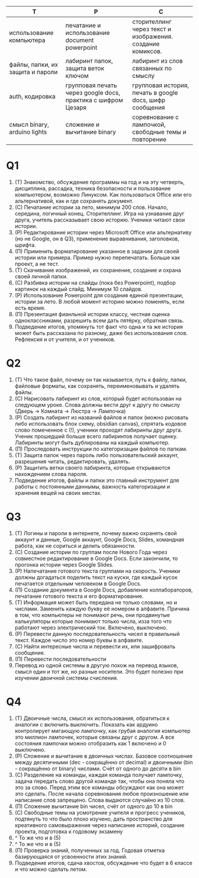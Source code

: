 
| Т                                | Р                                                            | С                                                          |
| -------------------------------- | ------------------------------------------------------------ | ---------------------------------------------------------- |
| использование компьютера         | печатание и использование document powerpoint                | сторителлинг через текст и изображения. создание комиксов. |
| файлы, папки, их защита и пароли | лабиринт папок, защита веток ключом                          | лабиринт из слов связанных по смыслу                       |
| auth, кодировка                  | групповая печать через google docs, практика с шифром Цезаря | групповая история, печать в google docs, шифр сообщения    |
| смысл binary, arduino lights     | сложение и вычитание binary                                  | соревнование с лампочкой, свободные темы и повторение      |

# Q1

1. (T) Знакомство, обсуждение программы на год и на эту четверть, дисциплина, рассадка, техника безопасности и пользование компьютером, возможно Линуксом. Как пользоваться Office или его альтернативой, как и где сохранять документ. 
2. (С) Печатание истории за лето, минимум 200 слов. Начало, середина, логичный конец. Сторителлинг. Игра на узнавание друг друга, учитель рассказывает свою историю. Ученики читают свои истории.
3. (Р) Редактирование истории через Microsoft Office или альтернативу (но не Google, он в Q3), применение выравнивания, заголовков, шрифта.
4. (П) Применить форматирование указанное в задании для своей истории или примера. Пример нужно перепечатать. Больше как проект, а не тест.
5. (Т) Скачивание изображений, их сохранение, создание и охрана своей личной папки. 
6. (С) Разбивка истории на слайды (пока без Powerpoint), подбор картинок на каждый слайд. Минимум 10 слайдов.
7. (Р) Использование Powerpoint для создания единой презентации, истории за лето. В любой момент историю можно поменять, если есть время.
8. (П) Презентация фианльной истории классу, честная оценка одноклассниками, разрешить всем дать пятёрку, обратная связь.
9. Подведение итогов, упомянуть тот факт что одна и та же история может быть рассказана по разному, даже без использования слов. Рефлексия и от учителя, и от учеников.

# Q2

1. (Т) Что такое файл, почему он так называется, путь к файлу, папки, файловые форматы, как сохранять, переименовывать и удалять файлы.
2. (С) Нарисовать лабиринт из слов, который будет использован на следующем уроке. Слова должны вести друг к другу по смыслу (Дверь -> Комната -> Люстра -> Лампочка)
3. (Р) Создать лабиринт из названий файлов и папок (можно рисовать либо использовать блок схему, obsidian canvas), спрятать кодовое слово помеченное с (!), ученики проходят лабиринты друг друга. Ученик прошедший больше всего лабиринтов получает оценку. Лабиринты могут быть дублированы на каждый компьютер.
4. (П) Проследовать инструкции по категоризации файлов по папкам.
5. (Т) Защита папок через пароль либо пользовательский аккаунт, разрешения читать, редактировать, удалять.
6. (Р) Защитить ветки своего лабиринта, которые открываются нахождением слова пароля.
7. Подведение итогов, файлы и папки это главный инструмент для работы с постоянными даннымы, важность категоризации и хранения вещей на своих местах.

# Q3

1. (T) Логины и пароли в интернете, почему важно охранять свой аккаунт и данные, Google аккаунт, Google Docs, Slides, командная работа, как не сориться и делить обязанности.
2. (C) Создание истории по группам после Нового Года через совместное редактирование в Google Docs. Если закончили, то прогонка истории через Google Slides.
3. (Р) Напечатание готового текста группами на скорость. Ученики должны догадаться поделить текст на куски, где каждый кусок печатается отдельным человеком в Google Docs.
4. (П) Создание документа в Google Docs, добавление коллабораторов, печатание готового текста и его форматирование.
5. (Т) Информация может быть передана не только словами, но и числами. Заменить каждую букву её номером в алфавите. Причина в том, что компьютеры не понимают речь, они продвинутые калькуляторы которые понимают только числа, изза того что работают через электрический ток. Включено, выключено.
6. (Р) Перевести данную последовательность чисел в правильный текст. Каждое число это номер буквы в алфавите. 
7. (С) Найти интересные числа и перевести их, или зашифровать сообщение.
8. (П) Перевести последовательности
9. Перевод из одной системы в другую похож на перевод языков, смысл один и тот же, но разные носители. Это будет полезно при изучении двоичной системы счисления.

# Q4

1. (T) Двоичные числа, смысл их использования, обратиться к аналогии с включить выключить. Показать как ардуино контролирует мигающую лампочку, как грубая аналогия компьютер это миллион лампочек, которые связаны друг с другом. А все состояния лампочки можно отобразить как 1 включено и 0 выключено.
2. (Р) Сложение и вычитание в двоичных числах. Базовое соотношение между десятичными (dec - сокращённо от decimal) и двоичными (bin - сокращённо от binary) числами. Счёт от одного до десяти в bin 
3. (С) Разделение на команды, каждая команда получает лампочку, задача передать слово другой команде так, чтобы она поняла что это за слово. Перед этим все команды обсуждают как она может это сделать. После начала соревнования любое произношение или написание слов запрещено. Слова выдаются случайно из 10 слов.
4. (П) Сложение вычитание bin чисел, счёт от одного до 10 в bin
5. (С) Свободные темы на усмотрение учителя и прогресс учеников, подтянуть то что было плохо изучено, дать пространство для креативного самовыражения через написание историй, создание проекта, подготовка к годовому экзамену
6. ^ То же что и в (5)
7. ^ То же что и в (5)
8. (П) Проверка знаний, полученных за год. Годовая отметка базирующаяся от усвоенности этих знаний.
9. Подведение итогов, сдача хвостов, обсуждение что будет в 6 классе и что можно сделать летом.